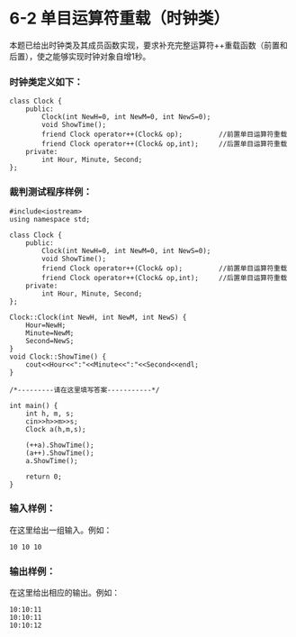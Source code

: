 # 6-2 单目运算符重载（时钟类）
本题已给出时钟类及其成员函数实现，要求补充完整运算符++重载函数（前置和后置），使之能够实现时钟对象自增1秒。

### 时钟类定义如下：

    
    
    class Clock {
    	public:
    		Clock(int NewH=0, int NewM=0, int NewS=0);
    		void ShowTime();
    		friend Clock operator++(Clock& op);         //前置单目运算符重载
    		friend Clock operator++(Clock& op,int);     //后置单目运算符重载
    	private:
    		int Hour, Minute, Second;
    };
    

### 裁判测试程序样例：

    
    
    #include<iostream>
    using namespace std;
    
    class Clock {
    	public:
    		Clock(int NewH=0, int NewM=0, int NewS=0);
    		void ShowTime();
    		friend Clock operator++(Clock& op);         //前置单目运算符重载
    		friend Clock operator++(Clock& op,int);     //后置单目运算符重载
    	private:
    		int Hour, Minute, Second;
    };
    
    Clock::Clock(int NewH, int NewM, int NewS) {
    	Hour=NewH;
    	Minute=NewM;
    	Second=NewS;
    }
    void Clock::ShowTime() {
    	cout<<Hour<<":"<<Minute<<":"<<Second<<endl;
    }
    
    /*---------请在这里填写答案-----------*/
    
    int main() {
    	int h, m, s;
    	cin>>h>>m>>s;
    	Clock a(h,m,s);
    
    	(++a).ShowTime();
    	(a++).ShowTime();
    	a.ShowTime();
    
    	return 0;
    }
    

### 输入样例：

在这里给出一组输入。例如：

    
    
    10 10 10
    

### 输出样例：

在这里给出相应的输出。例如：

    
    
    10:10:11
    10:10:11
    10:10:12
    

